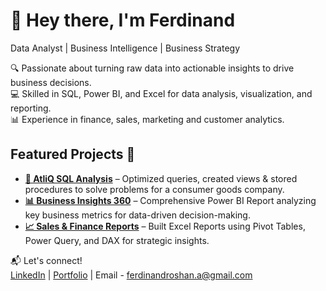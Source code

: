 # 👋 Hey there, I'm Ferdinand  

Data Analyst | Business Intelligence | Business Strategy

🔍 Passionate about turning raw data into actionable insights to drive business decisions.  
💻 Skilled in SQL, Power BI, and Excel for data analysis, visualization, and reporting.  
📊 Experience in finance, sales, marketing and customer analytics.  

## Featured Projects 🚀 
- [**🔎 AtliQ SQL Analysis**](https://github.com/ferdinandroshan/SQL-AtliQ-Consumer-Goods-Analysis-Project) – Optimized queries, created views & stored procedures to solve problems for a consumer goods company.
- [**📊 Business Insights 360**](https://github.com/ferdinandroshan/Power-BI-Business-Insights-360-Project) – Comprehensive Power BI Report analyzing key business metrics for data-driven decision-making.  
- [**📈 Sales & Finance Reports**](https://github.com/ferdinandroshan/Excel-Sales-Finance-Analytics-Project) – Built Excel Reports using Pivot Tables, Power Query, and DAX for strategic insights.  

📬 Let's connect!  
[LinkedIn](https://www.linkedin.com/in/ferdinandroshan/) | [Portfolio](https://codebasics.io/portfolio/Ferdinand-Roshan-A) | Email - ferdinandroshan.a@gmail.com

<!--
**ferdinandroshan/ferdinandroshan** is a ✨ _special_ ✨ repository because its `README.md` (this file) appears on your GitHub profile.

Here are some ideas to get you started:

- 🔭 I’m currently working on ...
- 🌱 I’m currently learning ...
- 👯 I’m looking to collaborate on ...
- 🤔 I’m looking for help with ...
- 💬 Ask me about ...
- 📫 How to reach me: ...
- 😄 Pronouns: ...
- ⚡ Fun fact: ...
-->
